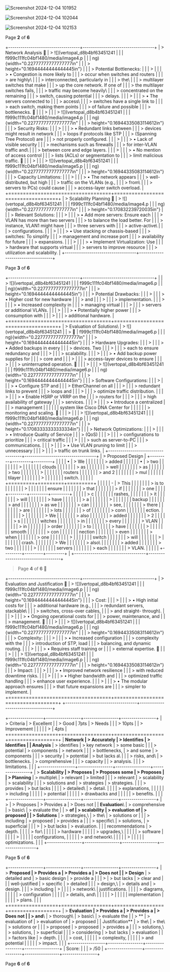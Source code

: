
![Screenshot 2024-12-04 101952](https://github.com/user-attachments/assets/69336825-d404-4201-a507-cf0881414b11)


![Screenshot 2024-12-04 102044](https://github.com/user-attachments/assets/0aab9feb-b61b-4b18-a2e9-abb6e6b00f86)



![Screenshot 2024-12-04 102153](https://github.com/user-attachments/assets/ae857251-c2ba-4c83-bac7-de6fe22a1ab0)




Page **2** of **6**

+-----------------------------------+-----------------------------------+
| > Network Analysis               | > ![](vertopal_d8b4bf63451241     |
|                                   | f999c111fc04bf1480/media/image4.p |
|                                   | ng){width="0.22777777777777777in" |
|                                   | > height="0.16944444444444445in"} |
|                                   | > Potential Bottlenecks:          |
|                                   | >                                 |
|                                   | > • Congestion is more likely to  |
|                                   | > occur when switches and routers |
|                                   | > are highly\                     |
|                                   | > interconnected, particularly in |
|                                   | > the\                            |
|                                   | > multilayer switches that make   |
|                                   | > up the core network. If one of  |
|                                   | > the multilayer switches fails,  |
|                                   | > traffic may become heavily\     |
|                                   | > concentrated on the remaining   |
|                                   | > switch, causing potential       |
|                                   | > delays.                         |
|                                   | >                                 |
|                                   | > • The servers connected to      |
|                                   | > access\                         |
|                                   | > switches have a single link to  |
|                                   | > each switch, making them points |
|                                   | > of failure and possible         |
|                                   | > bottlenecks.                   |
|                                   | >                                 |
|                                   | > ![](vertopal_d8b4bf63451241     |
|                                   | f999c111fc04bf1480/media/image4.p |
|                                   | ng){width="0.22777777777777777in" |
|                                   | > height="0.16944335083114612in"} |
|                                   | > Security Risks:                 |
|                                   | >                                 |
|                                   | > • Redundant links between       |
|                                   | > devices might result in network |
|                                   | > loops if protocols like STP     |
|                                   | > (Spanning Tree Protocol) are    |
|                                   | > not properly configured.        |
|                                   | >                                 |
|                                   | > • Lack of visible security      |
|                                   | > mechanisms such as firewalls    |
|                                   | > for inter-VLAN traffic and\     |
|                                   | > between core and edge layers.   |
|                                   | >                                 |
|                                   | > • No mention of access control  |
|                                   | > lists (ACLs) or segmentation to |
|                                   | > limit malicious traffic.       |
|                                   | >                                 |
|                                   | > ![](vertopal_d8b4bf63451241     |
|                                   | f999c111fc04bf1480/media/image5.p |
|                                   | ng){width="0.22777777777777777in" |
|                                   | > height="0.16944335083114612in"} |
|                                   | > Capacity Limitations:           |
|                                   | >                                 |
|                                   | > • The network appears           |
|                                   | > well-distributed, but high      |
|                                   | > traffic on the VLANs (e.g.,     |
|                                   | > from\                           |
|                                   | > servers to PCs) could cause     |
|                                   | > access-layer switch overload.   |
+===================================+===================================+
| > Scalability Planning           | > ![](vertopal_d8b4bf63451241     |
|                                   | f999c111fc04bf1480/media/image4.p |
|                                   | ng){width="0.22777777777777777in" |
|                                   | > height="0.170832239720035in"}   |
|                                   | > Relevant Solutions:             |
|                                   | >                                 |
|                                   | > • Add more servers: Ensure each |
|                                   | > VLAN has more than two servers  |
|                                   | > to balance the load better. For |
|                                   | > instance, VLAN1 might have      |
|                                   | > three servers with              |
|                                   | > active-active\                  |
|                                   | > configurations.                 |
|                                   | >                                 |
|                                   | > • Use stacking or chassis-based |
|                                   | > switches: To simplify           |
|                                   | > management and increase port    |
|                                   | > availability for future         |
|                                   | > expansions.                     |
|                                   | >                                 |
|                                   | > • Implement Virtualization: Use |
|                                   | > hardware that supports virtual  |
|                                   | > servers to improve resource     |
|                                   | > utilization and scalability.    |
+-----------------------------------+-----------------------------------+

Page **3** of **6**

+-----------------------------------+-----------------------------------+
|                                   | > ![](vertopal_d8b4bf63451241     |
|                                   | f999c111fc04bf1480/media/image6.p |
|                                   | ng){width="0.22777777777777777in" |
|                                   | > height="0.16944444444444445in"} |
|                                   | > Potential Drawbacks:            |
|                                   | >                                 |
|                                   | > • Higher cost for new hardware  |
|                                   | > and                             |
|                                   | >                                 |
|                                   | > implementation.                 |
|                                   | >                                 |
|                                   | > • Increased complexity in       |
|                                   | > managing virtual                |
|                                   | >                                 |
|                                   | > servers or additional VLANs.    |
|                                   | >                                 |
|                                   | > • Potentially higher power      |
|                                   | > consumption with                |
|                                   | >                                 |
|                                   | > additional hardware.            |
+===================================+===================================+
| > Evaluation of Solutions\        | > ![](vertopal_d8b4bf63451241     |
| >                                | f999c111fc04bf1480/media/image6.p |
|                                   | ng){width="0.22777777777777777in" |
|                                   | > height="0.16944444444444445in"} |
|                                   | > Hardware Upgrades:              |
|                                   | >                                 |
|                                   | > • Added backups in every        |
|                                   | > devices. Two                    |
|                                   | >                                 |
|                                   | > each to ensure redundancy and   |
|                                   | >                                 |
|                                   | > scalability.                    |
|                                   | >                                 |
|                                   | > • Add backup power supplies for |
|                                   | > core and                        |
|                                   | >                                 |
|                                   | > access-layer devices to ensure  |
|                                   | >                                 |
|                                   | > uninterrupted operation.       |
|                                   | >                                 |
|                                   | > ![](vertopal_d8b4bf63451241     |
|                                   | f999c111fc04bf1480/media/image6.p |
|                                   | ng){width="0.22777777777777777in" |
|                                   | > height="0.16944444444444445in"} |
|                                   | > Software Configurations:        |
|                                   | >                                 |
|                                   | > • Configure STP and             |
|                                   | > EtherChannel on all             |
|                                   | >                                 |
|                                   | > redundant links to prevent      |
|                                   | > loops and                       |
|                                   | >                                 |
|                                   | > optimize traffic distribution.  |
|                                   | >                                 |
|                                   | > • Enable HSRP or VRRP on the    |
|                                   | > routers for                     |
|                                   | >                                 |
|                                   | > high availability of gateway    |
|                                   | > services.                       |
|                                   | >                                 |
|                                   | > • Introduce a centralized       |
|                                   | > management                      |
|                                   |                                   |
|                                   | system like Cisco DNA Center for  |
|                                   |                                   |
|                                   | > monitoring and scaling.        |
|                                   | >                                 |
|                                   | > ![](vertopal_d8b4bf63451241     |
|                                   | f999c111fc04bf1480/media/image6.p |
|                                   | ng){width="0.22777777777777777in" |
|                                   | > height="0.17083333333333334in"} |
|                                   | > Network Optimizations:          |
|                                   | >                                 |
|                                   | > • Introduce Quality of Service  |
|                                   | > (QoS)                           |
|                                   | >                                 |
|                                   | > configurations to prioritize    |
|                                   | > critical traffic                |
|                                   | >                                 |
|                                   | > such as server-to-PC            |
|                                   | > communications.                 |
|                                   | >                                 |
|                                   | > • Use VLAN pruning to limit     |
|                                   | > unnecessary                     |
|                                   | >                                 |
|                                   | > traffic on trunk links.         |
+-----------------------------------+-----------------------------------+
| > Proposed Design                 | +---------+---------+---------+   |
|                                   | | •       | > We    |         |   |
|                                   | |         | > added |         |   |
|                                   | | •       | > two   |         |   |
|                                   | |         | >       |         |   |
|                                   | |         |  clouds |         |   |
|                                   | |         | > as    |         |   |
|                                   | |         | > well  |         |   |
|                                   | |         | > as    |         |   |
|                                   | |         | > two   |         |   |
|                                   | |         | >       |         |   |
|                                   | |         | routers |         |   |
|                                   | |         | > and 2 |         |   |
|                                   | |         | > mul   |         |   |
|                                   | |         | tilayer |         |   |
|                                   | |         | >       |         |   |
|                                   | |         | switch. |         |   |
|                                   | +=========+=========+=========+   |
|                                   | |         | \-      | > This  |   |
|                                   | |         |         | > is to |   |
|                                   | |         |         | >       |   |
|                                   | |         |         |  ensure |   |
|                                   | |         |         | > that  |   |
|                                   | |         |         | > if    |   |
|                                   | |         |         | > one   |   |
|                                   | +---------+---------+---------+   |
|                                   | |         | > c     |         |   |
|                                   | |         | rashes, |         |   |
|                                   | |         | > it    |         |   |
|                                   | |         | > will  |         |   |
|                                   | |         | > have  |         |   |
|                                   | |         | > a     |         |   |
|                                   | |         | >       |         |   |
|                                   | |         |  backup |         |   |
|                                   | |         | > and   |         |   |
|                                   | |         | > as we |         |   |
|                                   | |         | > can   |         |   |
|                                   | |         | > see,  |         |   |
|                                   | |         | > there |         |   |
|                                   | |         | > are   |         |   |
|                                   | |         | > lots  |         |   |
|                                   | |         | > of    |         |   |
|                                   | |         | > conn  |         |   |
|                                   | |         | ection. |         |   |
|                                   | |         | >       |         |   |
|                                   | |         | > We    |         |   |
|                                   | |         | > also  |         |   |
|                                   | |         | > added |         |   |
|                                   | |         | > 2     |         |   |
|                                   | |         | > s     |         |   |
|                                   | |         | witches |         |   |
|                                   | |         | > in    |         |   |
|                                   | |         | > every |         |   |
|                                   | |         | > VLAN  |         |   |
|                                   | |         | > in    |         |   |
|                                   | |         | > order |         |   |
|                                   | |         | > to    |         |   |
|                                   | |         | > have  |         |   |
|                                   | |         | >       |         |   |
|                                   | |         |  smooth |         |   |
|                                   | |         | > con   |         |   |
|                                   | |         | nection |         |   |
|                                   | |         | > even  |         |   |
|                                   | |         | > when  |         |   |
|                                   | |         | > one   |         |   |
|                                   | |         | >       |         |   |
|                                   | |         |  switch |         |   |
|                                   | |         | > will  |         |   |
|                                   | |         | >       |         |   |
|                                   | |         |  crash. |         |   |
|                                   | |         | > We    |         |   |
|                                   | |         | > also\ |         |   |
|                                   | |         | > added |         |   |
|                                   | |         | > two   |         |   |
|                                   | |         | >       |         |   |
|                                   | |         | servers |         |   |
|                                   | |         | > each  |         |   |
|                                   | |         | > VLAN. |         |   |
|                                   | +---------+---------+---------+   |
+-----------------------------------+-----------------------------------+

> Page **4** of **6** 

+-----------------------------------+-----------------------------------+
| > Evaluation and Justification   | > ![](vertopal_d8b4bf63451241     |
|                                   | f999c111fc04bf1480/media/image6.p |
|                                   | ng){width="0.22777777777777777in" |
|                                   | > height="0.16944444444444445in"} |
|                                   | > Cost:                           |
|                                   | >                                 |
|                                   | > • High initial costs for        |
|                                   | > additional hardware (e.g.,      |
|                                   | > redundant servers, stackable\   |
|                                   | > switches, cross-over cables,    |
|                                   | > and straight- through).         |
|                                   | >                                 |
|                                   | > • Ongoing operational costs for |
|                                   | > power, maintenance, and         |
|                                   | > management.                    |
|                                   | >                                 |
|                                   | > ![](vertopal_d8b4bf63451241     |
|                                   | f999c111fc04bf1480/media/image6.p |
|                                   | ng){width="0.22777777777777777in" |
|                                   | > height="0.16944335083114612in"} |
|                                   | > Complexity:                     |
|                                   | >                                 |
|                                   | > • Increased configuration       |
|                                   | > complexity with the             |
|                                   | > introduction of STP, load       |
|                                   | > balancing, and dynamic routing. |
|                                   | >                                 |
|                                   | > • Requires staff training or    |
|                                   | > external expertise.            |
|                                   | >                                 |
|                                   | > ![](vertopal_d8b4bf63451241     |
|                                   | f999c111fc04bf1480/media/image6.p |
|                                   | ng){width="0.22777777777777777in" |
|                                   | > height="0.16944335083114612in"} |
|                                   | > Impact:                         |
|                                   | >                                 |
|                                   | > • Improved network resilience   |
|                                   | > with reduced downtime risks.    |
|                                   | >                                 |
|                                   | > • Higher bandwidth and          |
|                                   | > optimized traffic handling      |
|                                   | > enhance user experience.        |
|                                   | >                                 |
|                                   | > • The modular approach ensures  |
|                                   | > that future expansions are      |
|                                   | > simpler to implement.           |
+===================================+===================================+
+-----------------------------------+-----------------------------------+

+-----------------+-----------------+-----------------+-----------------+
| > Criteria      | > Excellent \|  | > Good \| 7pts  | > Needs         |
|                 | > 10pts         |                 | > Improvement   |
|                 |                 |                 | > \| 4pts       |
+=================+=================+=================+=================+
| **Network       | > Accurately    | > Identifies    | > Identifies    |
| Analysis**      | > identifies    | > key network   | > some basic    |
|                 | > potential     | > components    | > network       |
|                 | > bottlenecks,  | > and some      | > components    |
|                 | > security      | > potential     | > but lacks a\  |
|                 | > risks, and\   | > bottlenecks.  | > comprehensive |
|                 | > capacity      |                 | > analysis.     |
|                 | > limitations.  |                 |                 |
+-----------------+-----------------+-----------------+-----------------+
| > **Scalability | > Proposes      | > Proposes some | > Proposes      |
| > Planning**    | > multiple\     | > relevant      | > limited       |
|                 | > relevant      | > scalability   | > scalability   |
|                 | > solutions and | > strategies    | > strategies.   |
|                 | > provides      | > but lacks     |                 |
|                 | > detailed\     | > detail.       |                 |
|                 | > explanations, |                 |                 |
|                 | > including     |                 |                 |
|                 | > potential     |                 |                 |
|                 | > drawbacks and |                 |                 |
|                 | > benefits.     |                 |                 |
+-----------------+-----------------+-----------------+-----------------+
| >               | > Proposes      | > Provides a    | > Does not      |
| **Evaluation**\ | > comprehensive | > basic\        | > evaluate the  |
| > **of          | > scalability   | > evaluation of | > proposed      |
| > Solutions**   | > strategies,\  | > the\          | > solutions or  |
|                 | > including     | > proposed      | > provides a    |
|                 | > specific\     | > solutions,    | > superficial   |
|                 | >               | > but lacks     | > evaluation.   |
|                 | recommendations | > depth.        |                 |
|                 | > for\          |                 |                 |
|                 | > hardware      |                 |                 |
|                 | > upgrades,\    |                 |                 |
|                 | > software      |                 |                 |
|                 | >               |                 |                 |
|                 | configurations, |                 |                 |
|                 | > and network\  |                 |                 |
|                 | >               |                 |                 |
|                 |  optimizations. |                 |                 |
+-----------------+-----------------+-----------------+-----------------+

Page **5** of **6**

+-----------------+-----------------+-----------------+-----------------+
| > **Proposed    | > Provides a    | > Provides a    | > Does not      |
| > Design**      | > detailed and  | > basic design  | > provide a     |
|                 | >               | > but lacks     | > clear and     |
|                 |  well-justified | > specific      | > detailed      |
|                 | > design,\      | > details and   | > design.       |
|                 | > including     | >               |                 |
|                 | > network\      | justifications. |                 |
|                 | > diagrams,     |                 |                 |
|                 | > configuration |                 |                 |
|                 | > details, and\ |                 |                 |
|                 | >               |                 |                 |
|                 |  implementation |                 |                 |
|                 | > plans.        |                 |                 |
+=================+=================+=================+=================+
| > **Evaluation  | > Provides a    | > Provides a    | > Does not      |
| > and**\        | > thorough\     | > basic\        | > evaluate the  |
| > **            | > evaluation of | > evaluation of | > proposed      |
| Justification** | > the\          | > the\          | > solutions or  |
|                 | > proposed      | > proposed      | > provides a    |
|                 | > solutions,\   | > solutions,    | > superficial   |
|                 | > considering   | > but lacks     | > evaluation    |
|                 | > factors like  | > depth.        |                 |
|                 | > cost,         |                 |                 |
|                 | > complexity,   |                 |                 |
|                 | > and potential |                 |                 |
|                 | > impact.       |                 |                 |
+-----------------+-----------------+-----------------+-----------------+
| Score:          |                 |                 | > /50           |
+-----------------+-----------------+-----------------+-----------------+

Page **6** of **6**
